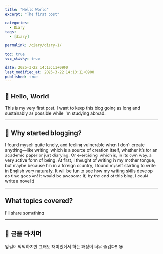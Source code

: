 ```yaml
---
title: "Hello World"
excerpt: "The first post"

categories:
  - Diary
tags:
  - [diary]

permalink: /diary/diary-1/

toc: true
toc_sticky: true

date: 2025-3-22 14:10:11+0900
last_modified_at: 2025-3-22 14:10:11+0900
published: true
---
```


## 👋 Hello, World

This is my very first post. I want to keep this blog going as long and sustainably as possible while I'm studying abroad.

***

## 🧐 Why started blogging? 

I found myself quite lonely, and feeling vulnerable when I don't create anything—like writing, which is a source of creation itself, whether it’s for an academic paper or just diarying. Or exercising, which is, in its own way, a very active form of being.
At first, I thought of writing in my mother tongue, but maybe because I'm in a foreign country, I found myself starting to write in English very naturally. It will be fun to see how my writing skills develop as time goes on! It would be awesome if, by the end of this blog, I could write a novel :)

***

## What topics covered?

I'll share something 

***

## 👻 글을 마치며
앞길이 막막하지만 그래도 재미있어서 하는 과정이 너무 즐겁다!! 😎